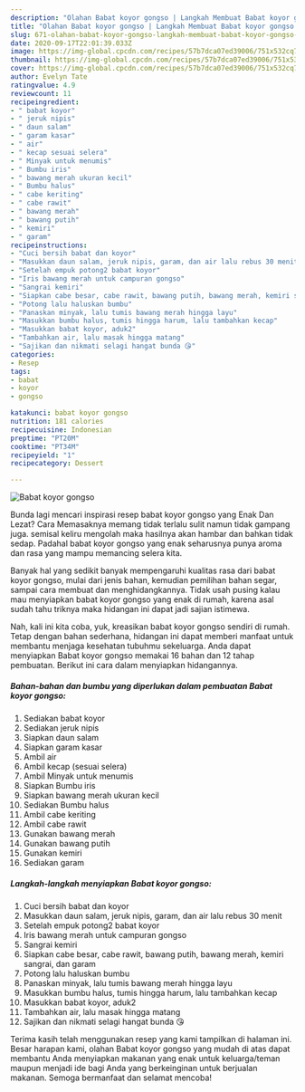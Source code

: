 ```yaml
---
description: "Olahan Babat koyor gongso | Langkah Membuat Babat koyor gongso Yang Bisa Manjain Lidah"
title: "Olahan Babat koyor gongso | Langkah Membuat Babat koyor gongso Yang Bisa Manjain Lidah"
slug: 671-olahan-babat-koyor-gongso-langkah-membuat-babat-koyor-gongso-yang-bisa-manjain-lidah
date: 2020-09-17T22:01:39.033Z
image: https://img-global.cpcdn.com/recipes/57b7dca07ed39006/751x532cq70/babat-koyor-gongso-foto-resep-utama.jpg
thumbnail: https://img-global.cpcdn.com/recipes/57b7dca07ed39006/751x532cq70/babat-koyor-gongso-foto-resep-utama.jpg
cover: https://img-global.cpcdn.com/recipes/57b7dca07ed39006/751x532cq70/babat-koyor-gongso-foto-resep-utama.jpg
author: Evelyn Tate
ratingvalue: 4.9
reviewcount: 11
recipeingredient:
- " babat koyor"
- " jeruk nipis"
- " daun salam"
- " garam kasar"
- " air"
- " kecap sesuai selera"
- " Minyak untuk menumis"
- " Bumbu iris"
- " bawang merah ukuran kecil"
- " Bumbu halus"
- " cabe keriting"
- " cabe rawit"
- " bawang merah"
- " bawang putih"
- " kemiri"
- " garam"
recipeinstructions:
- "Cuci bersih babat dan koyor"
- "Masukkan daun salam, jeruk nipis, garam, dan air lalu rebus 30 menit"
- "Setelah empuk potong2 babat koyor"
- "Iris bawang merah untuk campuran gongso"
- "Sangrai kemiri"
- "Siapkan cabe besar, cabe rawit, bawang putih, bawang merah, kemiri sangrai, dan garam"
- "Potong lalu haluskan bumbu"
- "Panaskan minyak, lalu tumis bawang merah hingga layu"
- "Masukkan bumbu halus, tumis hingga harum, lalu tambahkan kecap"
- "Masukkan babat koyor, aduk2"
- "Tambahkan air, lalu masak hingga matang"
- "Sajikan dan nikmati selagi hangat bunda 😘"
categories:
- Resep
tags:
- babat
- koyor
- gongso

katakunci: babat koyor gongso 
nutrition: 181 calories
recipecuisine: Indonesian
preptime: "PT20M"
cooktime: "PT34M"
recipeyield: "1"
recipecategory: Dessert

---
```



![Babat koyor gongso](https://img-global.cpcdn.com/recipes/57b7dca07ed39006/751x532cq70/babat-koyor-gongso-foto-resep-utama.jpg)

Bunda lagi mencari inspirasi resep babat koyor gongso yang Enak Dan Lezat? Cara Memasaknya memang tidak terlalu sulit namun tidak gampang juga. semisal keliru mengolah maka hasilnya akan hambar dan bahkan tidak sedap. Padahal babat koyor gongso yang enak seharusnya punya aroma dan rasa yang mampu memancing selera kita.

Banyak hal yang sedikit banyak mempengaruhi kualitas rasa dari babat koyor gongso, mulai dari jenis bahan, kemudian pemilihan bahan segar, sampai cara membuat dan menghidangkannya. Tidak usah pusing kalau mau menyiapkan babat koyor gongso yang enak di rumah, karena asal sudah tahu triknya maka hidangan ini dapat jadi sajian istimewa.




Nah, kali ini kita coba, yuk, kreasikan babat koyor gongso sendiri di rumah. Tetap dengan bahan sederhana, hidangan ini dapat memberi manfaat untuk membantu menjaga kesehatan tubuhmu sekeluarga. Anda dapat menyiapkan Babat koyor gongso memakai 16 bahan dan 12 tahap pembuatan. Berikut ini cara dalam menyiapkan hidangannya.

<!--inarticleads1-->

##### Bahan-bahan dan bumbu yang diperlukan dalam pembuatan Babat koyor gongso:

1. Sediakan  babat koyor
1. Sediakan  jeruk nipis
1. Siapkan  daun salam
1. Siapkan  garam kasar
1. Ambil  air
1. Ambil  kecap (sesuai selera)
1. Ambil  Minyak untuk menumis
1. Siapkan  Bumbu iris
1. Siapkan  bawang merah ukuran kecil
1. Sediakan  Bumbu halus
1. Ambil  cabe keriting
1. Ambil  cabe rawit
1. Gunakan  bawang merah
1. Gunakan  bawang putih
1. Gunakan  kemiri
1. Sediakan  garam




<!--inarticleads2-->

##### Langkah-langkah menyiapkan Babat koyor gongso:

1. Cuci bersih babat dan koyor
1. Masukkan daun salam, jeruk nipis, garam, dan air lalu rebus 30 menit
1. Setelah empuk potong2 babat koyor
1. Iris bawang merah untuk campuran gongso
1. Sangrai kemiri
1. Siapkan cabe besar, cabe rawit, bawang putih, bawang merah, kemiri sangrai, dan garam
1. Potong lalu haluskan bumbu
1. Panaskan minyak, lalu tumis bawang merah hingga layu
1. Masukkan bumbu halus, tumis hingga harum, lalu tambahkan kecap
1. Masukkan babat koyor, aduk2
1. Tambahkan air, lalu masak hingga matang
1. Sajikan dan nikmati selagi hangat bunda 😘




Terima kasih telah menggunakan resep yang kami tampilkan di halaman ini. Besar harapan kami, olahan Babat koyor gongso yang mudah di atas dapat membantu Anda menyiapkan makanan yang enak untuk keluarga/teman maupun menjadi ide bagi Anda yang berkeinginan untuk berjualan makanan. Semoga bermanfaat dan selamat mencoba!
